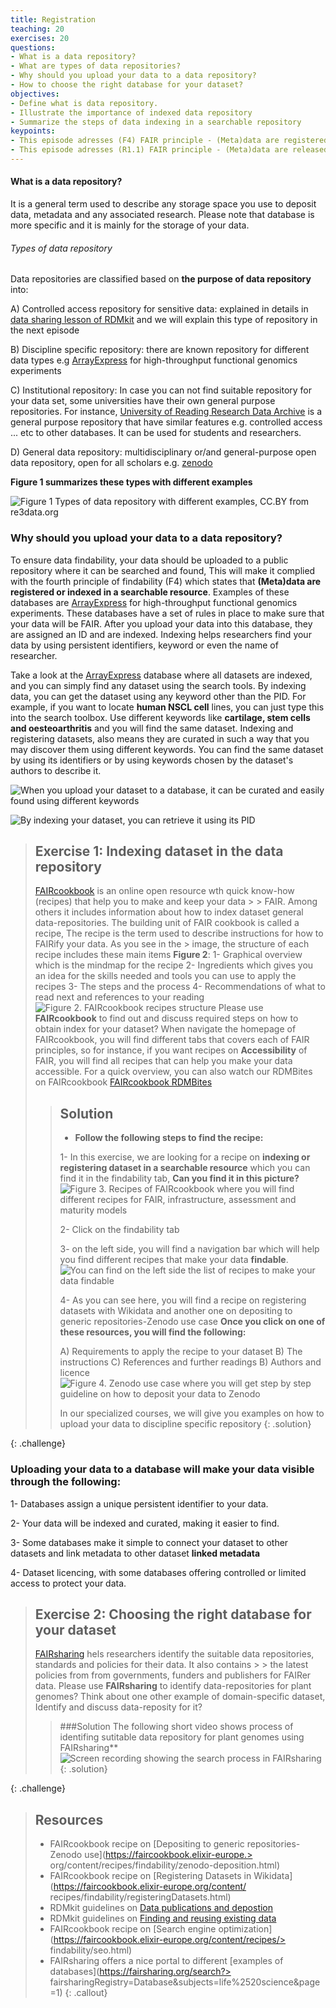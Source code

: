 ```yaml
---
title: Registration
teaching: 20
exercises: 20
questions:
- What is a data repository?
- What are types of data repositories?
- Why should you upload your data to a data repository?
- How to choose the right database for your dataset?
objectives:
- Define what is data repository.
- Illustrate the importance of indexed data repository
- Summarize the steps of data indexing in a searchable repository
keypoints: 
- This episode adresses (F4) FAIR principle - (Meta)data are registered or indexed in a searchable resource
- This episode adresses (R1.1) FAIR principle - (Meta)data are released with a clear and accessible data usage licence
--- 
```

#### What is a data repository?
It is a general term used to describe any storage space you use to deposit data, metadata and any associated research. Please note that database is more specific and it is mainly for the storage of your data. 
###### Types of data repository
Data repositories are classified based on **the purpose of data repository** into:

A) Controlled access repository for sensitive data: explained in details in [data sharing lesson of RDMkit](https://rdmkit.elixir-europe.org/sharing) and we will explain this type of repository in the next episode

B) Discipline specific repository: there are known repository for different data types e.g [ArrayExpress](https://www.ebi.ac.uk/biostudies/arrayexpress) for high-throughput functional genomics experiments

C) Institutional repository: In case you can not find suitable repository for your data set, some universities have their own general purpose repositories. For instance, [University of Reading Research Data Archive](https://researchdata.reading.ac.uk) is a general purpose repository that have similar features e.g. controlled access ... etc to other databases. It can be used for students and researchers.

D) General data repository: multidisciplinary or/and general-purpose open data repository, open for all scholars  e.g. [zenodo](https://zenodo.org)

**Figure 1 summarizes these types with different examples**

![Figure 1 Types of data repository with different examples, CC.BY from re3data.org](../fig/img56.jpg)


### Why should you upload your data to a data repository?

To ensure data findability, your data should be uploaded to a public repository where it can be searched and found, This will make it complied with the fourth principle of findability (F4) which states that **(Meta)data are registered or indexed in a searchable resource**. 
Examples of these databases are  [ArrayExpress](https://www.ebi.ac.uk/biostudies/arrayexpress) for high-throughput functional genomics experiments. These databases have a set of rules in place to make sure that your data will be FAIR. After you upload your data into this database, they are assigned an ID and are indexed. Indexing helps researchers find your data by using persistent identifiers, keyword or even the name of researcher.

Take a look at the [ArrayExpress](https://www.ebi.ac.uk/biostudies/arrayexpress) database where all datasets are indexed, and you can simply find any dataset using the search tools. By indexing data, you can get the dataset using any keyword other than the PID. For example, if you want to locate **human NSCL cell** lines, you can just type this into the search toolbox. Use different keywords like **cartilage, stem cells and oesteoarthritis** and you will find the same dataset. Indexing and registering datasets, also means they are curated in such a way that you may discover them using different keywords. You can find the same dataset by using its identifiers or by using keywords chosen by the dataset's authors to describe it.

![When you upload your dataset to a database, it can be curated and easily found using different keywords](../fig/img54.png)

![By indexing your dataset, you can retrieve it using its PID](../fig/img55.png)

> ## Exercise 1: Indexing dataset in the data repository
> [FAIRcookbook](https://faircookbook.elixir-europe.org/) is an online open resource wth quick know-how (recipes) that help you to make and keep your data > > FAIR. Among others it includes information about how to index dataset general data-repositories. 
> The building unit of FAIR cookbook is called a recipe, The recipe is the term used to describe instructions for how to FAIRify your data. As you see in the > image, the structure of each recipe includes these main items **Figure 2**:
>   1- Graphical overview which is the mindmap for the recipe
>   2- Ingredients which gives you an idea for the skills needed and tools you can use to apply the recipes
>   3- The steps and the process
>   4- Recommendations of what to read next and references to your reading
> ![Figure 2. FAIRcookbook recipes structure](../fig/img4.png)
> Please use **FAIRcookbook** to find out and discuss required steps on how to obtain index for your dataset?
> When navigate the homepage of FAIRcookbook, you will find different tabs that covers each of FAIR 
> principles, so for instance, if you want recipes on **Accessibility** of FAIR, you will find all recipes 
> that can help you make your data accessible. 
> For a quick overview, you can also watch our RDMBites on FAIRcookbook [FAIRcookbook RDMBites](https://drive.google.com/drive/folders/16XZtCWBR-F3cvDHkB7A8jkjj6wvQ7sOr) 
>> ## Solution
>> - **Follow the following steps to find the recipe:**
>> 
>> 1- In this exercise, we are looking for a recipe on **indexing or registering dataset in a searchable 
>> resource** which you can find it in the findability tab, **Can you find it in this picture?**
>> ![Figure 3. Recipes of FAIRcookbook where you will find different recipes for FAIR, infrastructure, assessment and 
>> maturity models](../fig/img51.png)
>> 
>> 2- Click on the findability tab
>> 
>> 3- on the left side, you will find a navigation bar which will help you find different recipes that make 
>> your data **findable**. 
>> ![You can find on the left side the list of recipes to make your data findable](../fig/img52.png)
>> 
>> 4- As you can see here, you will find a recipe on registering datasets with Wikidata and another one on 
>> depositing to generic repositories-Zenodo use case
>> **Once you click on one of these resources, you will find the following:**
>> 
>> A) Requirements to apply the recipe to your dataset
>> B) The instructions 
>> C) References and further readings
>> B) Authors and licence
>> ![Figure 4. Zenodo use case where you will get step by step guideline on how to deposit your data to Zenodo](../fig/img53.png)
>> 
>> In our specialized courses, we will give you examples on how to upload your data to discipline specific repository
> {: .solution}
>
{: .challenge}

### Uploading your data to a database will make your data visible through the following:
1- Databases assign a unique persistent identifier to your data.

2- Your data will be indexed and curated, making it easier to find.

3- Some databases make it simple to connect your dataset to other datasets and link metadata to other dataset  **linked metadata**

4- Dataset licencing, with some databases offering controlled or limited access to protect your data.

> ## Exercise 2: Choosing the right database for your  dataset
> [FAIRsharing](https://fairsharing.org/) hels researchers identify the suitable data repositories, standards and policies for their data. It also contains > > the latest policies from from governments, funders and publishers for FAIRer data.
> Please use **FAIRsharing** to identify data-repositories for plant genomes? Think about one other example of domain-specific dataset, Identify and discuss data-reposity for it?
>
>> ###Solution
>>The following short video shows process of identifing sutitable data repository for plant genomes using FAIRsharing**
>> ![Screen recording showing the search process in FAIRsharing](../fig/m1.gif)
> {: .solution}
>
{: .challenge}

> ## Resources
> 
> - FAIRcookbook recipe on [Depositing to generic repositories- Zenodo use](https://faircookbook.elixir-europe.> org/content/recipes/findability/zenodo-deposition.html)
> - FAIRcookbook recipe on [Registering Datasets in Wikidata](https://faircookbook.elixir-europe.org/content/
> recipes/findability/registeringDatasets.html)
> - RDMkit guidelines on [Data publications and depostion](https://rdmkit.elixir-europe.org/data_publication)
> - RDMkit guidelines on [Finding and reusing existing data](https://rdmkit.elixir-europe.org/existing_data)
> - FAIRcookbook recipe on [Search engine optimization](https://faircookbook.elixir-europe.org/content/recipes/> findability/seo.html)
> - FAIRsharing offers a nice portal to different [examples of databases](https://fairsharing.org/search?> 
> fairsharingRegistry=Database&subjects=life%2520science&page=1)
{: .callout}
